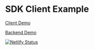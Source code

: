 # SDK Client Example

[Client Demo](https://sharp-hamilton-142d85.netlify.app/)

[Backend Demo](https://flg-2y.colyseus.de/colyseus/#/)

[![Netlify Status](https://api.netlify.com/api/v1/badges/2a7af40d-9b81-48b5-b2e1-011924fc86ff/deploy-status)](https://app.netlify.com/sites/sharp-hamilton-142d85/deploys)